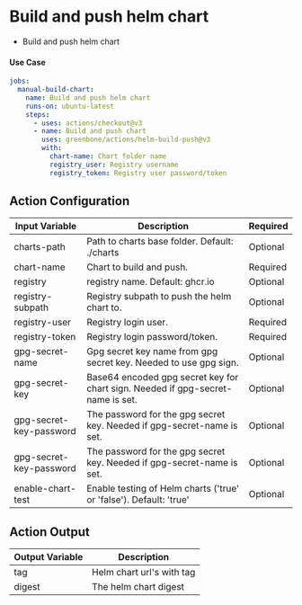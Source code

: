 # Build and push helm chart

- Build and push helm chart

#### Use Case

```yaml
jobs:
  manual-build-chart:
    name: Build and push helm chart
    runs-on: ubuntu-latest
    steps:
      - uses: actions/checkout@v3
      - name: Build and push chart
        uses: greenbone/actions/helm-build-push@v3
        with:
          chart-name: Chart folder name
          registry_user: Registry username
          registry_token: Registry user password/token
```

## Action Configuration

| Input Variable          | Description                                                                     | Required |
|-------------------------|---------------------------------------------------------------------------------|----------|
| charts-path             | Path to charts base folder. Default: ./charts                                   | Optional |
| chart-name              | Chart to build and push.                                                        | Required |
| registry                | registry name. Default: ghcr.io                                                 | Optional |
| registry-subpath        | Registry subpath to push the helm chart to.                                     | Optional |
| registry-user           | Registry login user.                                                            | Required |
| registry-token          | Registry login password/token.                                                  | Required |
| gpg-secret-name         | Gpg secret key name from gpg secret key. Needed to use gpg sign.                | Optional |
| gpg-secret-key          | Base64 encoded gpg secret key for chart sign. Needed if gpg-secret-name is set. | Optional |
| gpg-secret-key-password | The password for the gpg secret key. Needed if gpg-secret-name is set.          | Optional |
| gpg-secret-key-password | The password for the gpg secret key. Needed if gpg-secret-name is set.          | Optional |
| enable-chart-test       | Enable testing of Helm charts ('true' or 'false'). Default: 'true'              | Optional |

## Action Output

|Output Variable|Description|
|--------------|-----------|
| tag | Helm chart url's with tag |
| digest | The helm chart digest |
